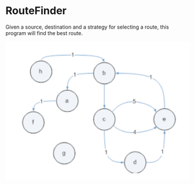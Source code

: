 # RouteFinder
Given a source, destination and a strategy for selecting a route, this program will find the best route.

![Weighted Directed Graph](RouteFinder.png)
